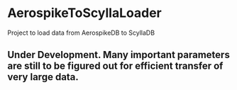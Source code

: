 # AerospikeToScyllaLoader
Project to load data from AerospikeDB to ScyllaDB 

## Under Development. Many important parameters are still to be figured out for efficient transfer of very large data.
